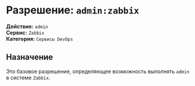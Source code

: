 # Разрешение: `admin:zabbix`

**Действие:** `admin`  
**Сервис:** `Zabbix`  
**Категория:** `Сервисы DevOps`

## Назначение
Это базовое разрешение, определяющее возможность выполнять `admin` в системе `Zabbix`.
